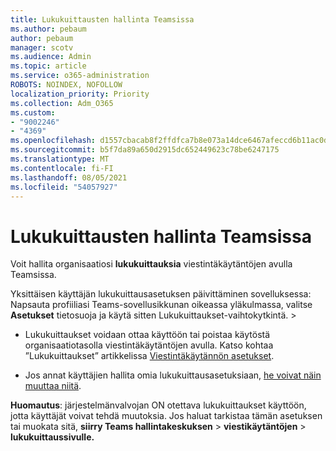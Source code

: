 ```yaml
---
title: Lukukuittausten hallinta Teamsissa
ms.author: pebaum
author: pebaum
manager: scotv
ms.audience: Admin
ms.topic: article
ms.service: o365-administration
ROBOTS: NOINDEX, NOFOLLOW
localization_priority: Priority
ms.collection: Adm_O365
ms.custom:
- "9002246"
- "4369"
ms.openlocfilehash: d1557cbacab8f2ffdfca7b8e073a14dce6467afeccd6b11ac0da3ce556e1fa3f
ms.sourcegitcommit: b5f7da89a650d2915dc652449623c78be6247175
ms.translationtype: MT
ms.contentlocale: fi-FI
ms.lasthandoff: 08/05/2021
ms.locfileid: "54057927"
---
```

# <a name="controlling-read-receipts-in-teams"></a>Lukukuittausten hallinta Teamsissa

Voit hallita organisaatiosi **lukukuittauksia** viestintäkäytäntöjen avulla Teamsissa.

Yksittäisen käyttäjän lukukuittausasetuksen päivittäminen sovelluksessa: Napsauta profiiliasi Teams-sovellusikkunan oikeassa yläkulmassa, valitse **Asetukset** tietosuoja ja käytä sitten Lukukuittaukset-vaihtokytkintä.  >   

- Lukukuittaukset voidaan ottaa käyttöön tai poistaa käytöstä organisaatiotasolla viestintäkäytäntöjen avulla. Katso kohtaa ”Lukukuittaukset” artikkelissa [Viestintäkäytännön asetukset](https://docs.microsoft.com/microsoftteams/messaging-policies-in-teams#messaging-policy-settings).

- Jos annat käyttäjien hallita omia lukukuittausasetuksiaan, [he voivat näin muuttaa niitä](https://docs.microsoft.com/microsoftteams/messaging-policies-in-teams#messaging-policy-settings). 

**Huomautus**: järjestelmänvalvojan ON otettava lukukuittaukset käyttöön, jotta käyttäjät voivat tehdä muutoksia. Jos haluat tarkistaa tämän asetuksen tai muokata sitä, **siirry Teams hallintakeskuksen** >  **viestikäytäntöjen**  >  **lukukuittaussivulle.**
